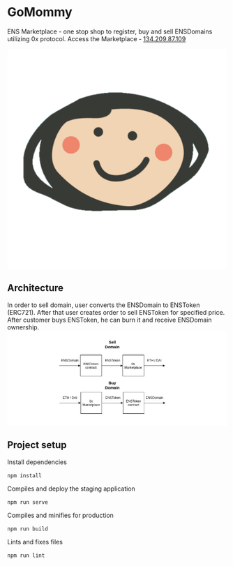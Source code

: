 # GoMommy 
ENS Marketplace - one stop shop to register, buy and sell ENSDomains utilizing 0x protocol.
Access the Marketplace - [134.209.87.109](http://134.209.87.109)

![](/public/gomommy.png)

## Architecture
In order to sell domain, user converts the ENSDomain to ENSToken (ERC721). After that user creates order to sell ENSToken for specified price.
After customer buys ENSToken, he can burn it and receive ENSDomain ownership.  
![](/public/Architecture.jpg)

## Project setup
Install dependencies
```
npm install
```
Compiles and deploy the staging application

```
npm run serve
```

Compiles and minifies for production
```
npm run build
```

Lints and fixes files
```
npm run lint
```
